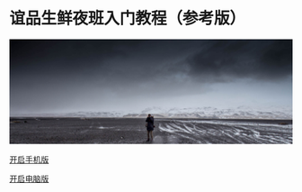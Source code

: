 # 谊品生鲜夜班入门教程（参考版）

![](./resources/pic/logo/coverpage.jpg)

<p><a href="https://hanwall.github.io/WORKFLOWS4COMPANY/_book/index.html">开启手机版</a></p>


 [开启电脑版](./start.md)



